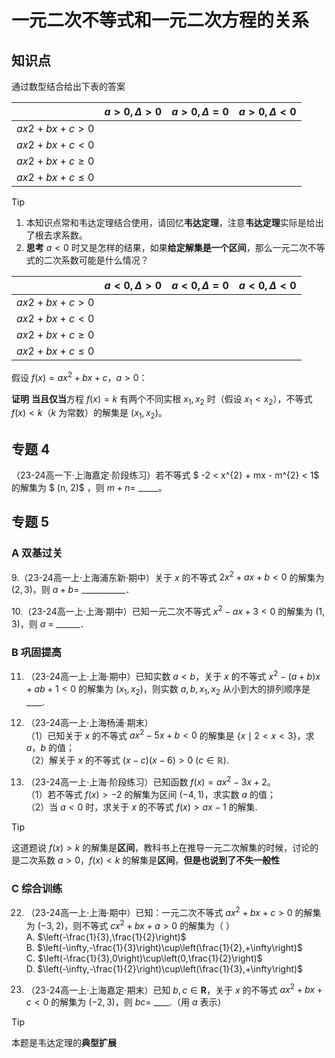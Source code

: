 # 一元二次不等式和一元二次方程的关系

## 知识点 

通过数型结合给出下表的答案

|              | $a >0, \Delta > 0$ | $a>0,\Delta=0$ | $a>0,\Delta<0$ |
| :----------: | :----------------: | -------------- | :------------: |
| $ax2+bx+c>0$ |                    |                |                |
| $ax2+bx+c<0$ |                    |                |                |
| $ax2+bx+c≥0$ |                    |                |                |
| $ax2+bx+c≤0$ |                    |                |                |

> [!TIP]
>
> 1. 本知识点常和韦达定理结合使用，请回忆**韦达定理**，注意**韦达定理**实际是给出了根去求系数。
> 2. **思考** $a < 0$ 时又是怎样的结果，如果**给定解集是一个区间**，那么一元二次不等式的二次系数可能是什么情况？
>
> |              | $a < 0, \Delta > 0$ | $a < 0,\Delta=0$ | $a < 0,\Delta<0$ |
> | :----------: | :-----------------: | ---------------- | :--------------: |
> | $ax2+bx+c>0$ |                     |                  |                  |
> | $ax2+bx+c<0$ |                     |                  |                  |
> | $ax2+bx+c≥0$ |                     |                  |                  |
> | $ax2+bx+c≤0$ |                     |                  |                  |

假设 $f(x)=ax^2 +bx+c，a>0$：

**证明**    **当且仅当**方程 $f(x)=k$ 有两个不同实根 $x_1,x_2$ 时（假设 $x_1<x_2$），不等式 $f(x)<k$（$k$ 为常数）的解集是 $(x_1,x_2)$。



















## 专题 4

（23-24高一下·上海嘉定·阶段练习）若不等式 $ -2 < x^{2} + mx - m^{2} < 1$  的解集为 $ (n, 2)$ ，则  $m + n =$ \_\_\_\_\_。



















## 专题 5

### A 双基过关

9.（23-24高一上·上海浦东新·期中）关于 $x$ 的不等式 $2x^{2}+ax+b < 0$ 的解集为 $(2,3)$，则 $a+b =$ \_\_\_\_\_\_\_\_\_\_\_．














10.（23-24高一上·上海·期中）已知一元二次不等式 $x^{2}-ax+3 < 0$ 的解集为 $(1,3)$，则 $a$ = \_\_\_\_\_\_．












### B 巩固提高

11. （23-24高一上·上海·期中）已知实数 $a < b$，关于 $x$ 的不等式 $x^{2} - (a + b)x + ab + 1 < 0$ 的解集为 $(x_{1}, x_{2})$，则实数 $a,b,x_{1},x_{2}$ 从小到大的排列顺序是\_\_\_\_.


















18. （23-24高一上·上海杨浦·期末）  
    （1）已知关于 $x$ 的不等式 $ax^{2} - 5x + b < 0$ 的解集是 $\{x \mid 2 < x < 3\}$，求 $a，b$ 的值；  
    （2）解关于 $x$ 的不等式 $(x - c)(x - 6) > 0 \ (c \in \mathbb{R})$.















20. （23-24高一上·上海·阶段练习）已知函数 $f(x) = ax^{2} - 3x + 2$。  
    （1）若不等式 $f(x) > -2$ 的解集为区间 $(-4, 1)$，求实数 $a$ 的值；  
    （2）当 $a < 0$ 时，求关于 $x$ 的不等式 $f(x) > ax - 1$ 的解集.   
> [!TIP]
>
> 这道题说 $f(x)>k$ 的解集是**区间**，教科书上在推导一元二次解集的时候，讨论的是二次系数 $a > 0$，$f(x) < k$ 的解集是**区间**，**但是也说到了不失一般性**


















### C 综合训练

22. （23-24高一上·上海·期中）已知：一元二次不等式 $ax^{2}+bx+c>0$ 的解集为 $(-3,2)$，则不等式 $cx^{2}+bx+a>0$ 的解集为（   ）  
A. $\left(-\frac{1}{3},\frac{1}{2}\right)$  
B. $\left(-\infty,-\frac{1}{3}\right)\cup\left(\frac{1}{2},+\infty\right)$  
C. $\left(-\frac{1}{3},0\right)\cup\left(0,\frac{1}{2}\right)$  
D. $\left(-\infty,-\frac{1}{2}\right)\cup\left(\frac{1}{3},+\infty\right)$  



















25. （23-24高一上·上海嘉定·期末）已知 $b,c\in\mathbf{R}$，关于 $x$ 的不等式  $ax^{2}+bx+c<0$ 的解集为 $(-2,3)$，则 $bc=$ \_\_\_\_.（用 $a$ 表示） 

> [!TIP]
>
> 本题是韦达定理的**典型扩展**